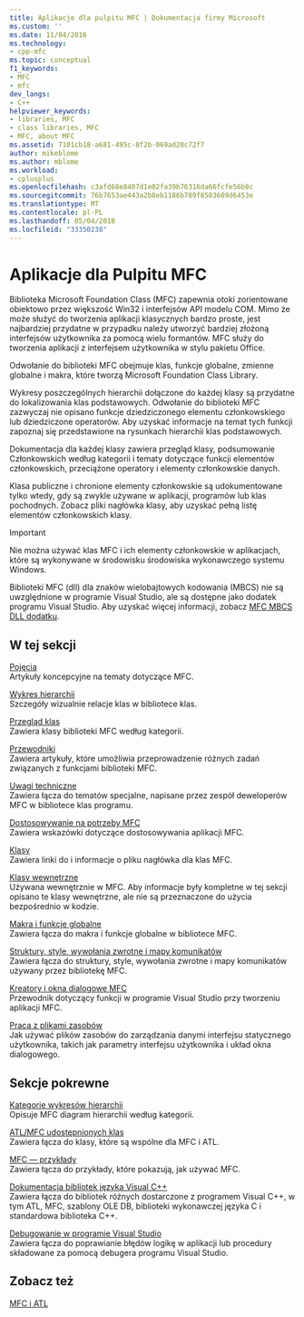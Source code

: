 ```yaml
---
title: Aplikacje dla pulpitu MFC | Dokumentacja firmy Microsoft
ms.custom: ''
ms.date: 11/04/2016
ms.technology:
- cpp-mfc
ms.topic: conceptual
f1_keywords:
- MFC
- mfc
dev_langs:
- C++
helpviewer_keywords:
- libraries, MFC
- class libraries, MFC
- MFC, about MFC
ms.assetid: 7101cb18-a681-495c-8f2b-069ad20c72f7
author: mikeblome
ms.author: mblome
ms.workload:
- cplusplus
ms.openlocfilehash: c3afd68e8407d1e02fa39b76316da66fcfe56b8c
ms.sourcegitcommit: 76b7653ae443a2b8eb1186b789f8503609d6453e
ms.translationtype: MT
ms.contentlocale: pl-PL
ms.lasthandoff: 05/04/2018
ms.locfileid: "33350238"
---
```

# <a name="mfc-desktop-applications"></a>Aplikacje dla Pulpitu MFC
Biblioteka Microsoft Foundation Class (MFC) zapewnia otoki zorientowane obiektowo przez większość Win32 i interfejsów API modelu COM. Mimo że może służyć do tworzenia aplikacji klasycznych bardzo proste, jest najbardziej przydatne w przypadku należy utworzyć bardziej złożoną interfejsów użytkownika za pomocą wielu formantów. MFC służy do tworzenia aplikacji z interfejsem użytkownika w stylu pakietu Office.  
  
 Odwołanie do biblioteki MFC obejmuje klas, funkcje globalne, zmienne globalne i makra, które tworzą Microsoft Foundation Class Library.  
  
 Wykresy poszczególnych hierarchii dołączone do każdej klasy są przydatne do lokalizowania klas podstawowych. Odwołanie do biblioteki MFC zazwyczaj nie opisano funkcje dziedziczonego elementu członkowskiego lub dziedziczone operatorów. Aby uzyskać informacje na temat tych funkcji zapoznaj się przedstawione na rysunkach hierarchii klas podstawowych.  
  
 Dokumentacja dla każdej klasy zawiera przegląd klasy, podsumowanie Członkowskich według kategorii i tematy dotyczące funkcji elementów członkowskich, przeciążone operatory i elementy członkowskie danych.  
  
 Klasa publiczne i chronione elementy członkowskie są udokumentowane tylko wtedy, gdy są zwykle używane w aplikacji, programów lub klas pochodnych. Zobacz pliki nagłówka klasy, aby uzyskać pełną listę elementów członkowskich klasy.  
  
> [!IMPORTANT]
>  Nie można używać klas MFC i ich elementy członkowskie w aplikacjach, które są wykonywane w środowisku środowiska wykonawczego systemu Windows.  
>   
>  Biblioteki MFC (dll) dla znaków wielobajtowych kodowania (MBCS) nie są uwzględnione w programie Visual Studio, ale są dostępne jako dodatek programu Visual Studio. Aby uzyskać więcej informacji, zobacz [MFC MBCS DLL dodatku](mfc-mbcs-dll-add-on.md).  
  
## <a name="in-this-section"></a>W tej sekcji  
 [Pojęcia](mfc-concepts.md)  
 Artykuły koncepcyjne na tematy dotyczące MFC.  
  
 [Wykres hierarchii](hierarchy-chart.md)  
 Szczegóły wizualnie relacje klas w bibliotece klas.  
  
 [Przegląd klas](class-library-overview.md)  
 Zawiera klasy biblioteki MFC według kategorii.  
  
 [Przewodniki](walkthroughs-mfc.md)  
 Zawiera artykuły, które umożliwia przeprowadzenie różnych zadań związanych z funkcjami biblioteki MFC.  
  
 [Uwagi techniczne](mfc-technical-notes.md)  
 Zawiera łącza do tematów specjalne, napisane przez zespół deweloperów MFC w bibliotece klas programu.  
  
 [Dostosowywanie na potrzeby MFC](customization-for-mfc.md)  
 Zawiera wskazówki dotyczące dostosowywania aplikacji MFC.  
  
 [Klasy](reference/mfc-classes.md)  
 Zawiera linki do i informacje o pliku nagłówka dla klas MFC.  
  
 [Klasy wewnętrzne](reference/internal-classes.md)  
 Używana wewnętrznie w MFC. Aby informacje były kompletne w tej sekcji opisano te klasy wewnętrzne, ale nie są przeznaczone do użycia bezpośrednio w kodzie.  
  
 [Makra i funkcje globalne](reference/mfc-macros-and-globals.md)  
 Zawiera łącza do makra i funkcje globalne w bibliotece MFC.  
  
 [Struktury, style, wywołania zwrotne i mapy komunikatów](reference/structures-styles-callbacks-and-message-maps.md)  
 Zawiera łącza do struktury, style, wywołania zwrotne i mapy komunikatów używany przez bibliotekę MFC.  
  
 [Kreatory i okna dialogowe MFC](reference/mfc-wizards-and-dialog-boxes.md)  
 Przewodnik dotyczący funkcji w programie Visual Studio przy tworzeniu aplikacji MFC.  
  
 [Praca z plikami zasobów](../windows/working-with-resource-files.md)  
 Jak używać plików zasobów do zarządzania danymi interfejsu statycznego użytkownika, takich jak parametry interfejsu użytkownika i układ okna dialogowego.  
  
## <a name="related-sections"></a>Sekcje pokrewne  
 [Kategorie wykresów hierarchii](hierarchy-chart-categories.md)  
 Opisuje MFC diagram hierarchii według kategorii.  
  
 [ATL/MFC udostępnionych klas](../atl-mfc-shared/atl-mfc-shared-classes.md)  
 Zawiera łącza do klasy, które są wspólne dla MFC i ATL.  
  
 [MFC — przykłady](../visual-cpp-samples.md)  
 Zawiera łącza do przykłady, które pokazują, jak używać MFC.  
  
 [Dokumentacja bibliotek języka Visual C++](../standard-library/cpp-standard-library-reference.md)  
 Zawiera łącza do bibliotek różnych dostarczone z programem Visual C++, w tym ATL, MFC, szablony OLE DB, biblioteki wykonawczej języka C i standardowa biblioteka C++.  
  
 [Debugowanie w programie Visual Studio](/visualstudio/debugger/debugging-in-visual-studio.md)  
 Zawiera łącza do poprawianie błędów logikę w aplikacji lub procedury składowane za pomocą debugera programu Visual Studio.  
  
## <a name="see-also"></a>Zobacz też  
 [MFC i ATL](mfc-and-atl.md)
